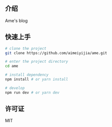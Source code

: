 ## 介绍

Ame's blog

## 快速上手

```bash
# clone the project
git clone https://github.com/aimeiyijia/ame.git

# enter the project directory
cd ame

# install dependency
npm install # or yarn install

# develop
npm run dev # or yarn dev
```

## 许可证

MIT

